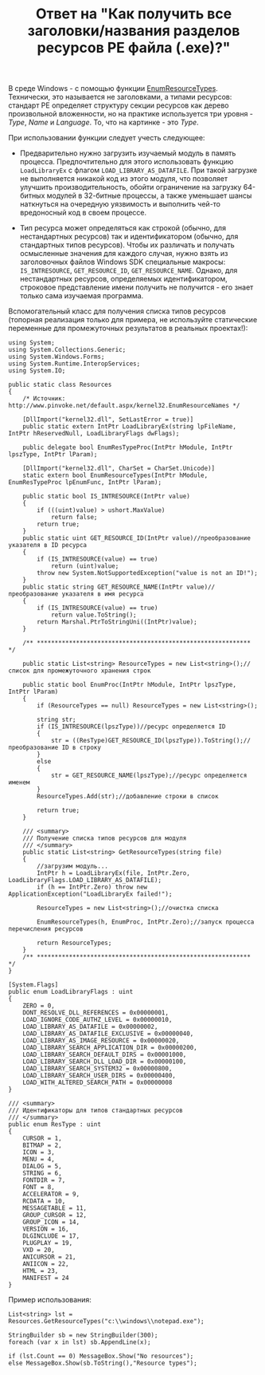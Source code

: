 ﻿---
title: "Ответ на \"Как получить все заголовки/названия разделов ресурсов PE файла (.exe)?\""
se.owner.user_id: 240512
se.owner.display_name: "MSDN.WhiteKnight"
se.owner.link: "https://ru.stackoverflow.com/users/240512/msdn-whiteknight"
se.answer_id: 767413
se.question_id: 764987
se.post_type: answer
se.is_accepted: True
---
<p>В среде Windows - c помощью функции <a href="https://msdn.microsoft.com/en-us/library/windows/desktop/ms648039(v=vs.85).aspx" rel="nofollow noreferrer">EnumResourceTypes</a>. Технически, это называется не заголовками, а типами ресурсов: стандарт PE определяет структуру секции ресурсов как дерево произвольной вложенности, но на практике используется три уровня - <em>Type</em>, <em>Name</em> и <em>Language</em>. То, что на картинке - это <em>Type</em>.</p>

<p>При использовании функции следует учесть следующее:</p>

<ul>
<li><p>Предварительно нужно загрузить изучаемый модуль в память процесса. Предпочтительно для этого использовать функцию <code>LoadLibraryEx</code> с флагом <code>LOAD_LIBRARY_AS_DATAFILE</code>. При такой загрузке не выполняется никакой код из этого модуля, что позволяет улучшить производительность, обойти ограничение на загрузку 64-битных модулей в 32-битные процессы, а также уменьшает шансы наткнуться на очередную уязвимость и выполнить чей-то вредоносный код в своем процессе.</p></li>
<li><p>Тип ресурса может определяться как строкой (обычно, для нестандартных ресурсов) так и идентификатором (обычно, для стандартных типов ресурсов). Чтобы их различать и получать осмысленные значения для каждого случая, нужно взять из заголовочных файлов Windows SDK специальные макросы: <code>IS_INTRESOURCE</code>, <code>GET_RESOURCE_ID</code>, <code>GET_RESOURCE_NAME</code>. Однако, для нестандартных ресурсов, определяемых идентификатором, строковое представление имени получить не получится - его знает только сама изучаемая программа.</p></li>
</ul>

<p>Вспомогательный класс для получения списка типов ресурсов (топорная реализация только для примера, не используйте статические переменные для промежуточных результатов в реальных проектах!):</p>

<pre><code>using System;
using System.Collections.Generic;
using System.Windows.Forms;
using System.Runtime.InteropServices;
using System.IO;

public static class Resources
{
    /* Источник: http://www.pinvoke.net/default.aspx/kernel32.EnumResourceNames */

    [DllImport("kernel32.dll", SetLastError = true)]
    public static extern IntPtr LoadLibraryEx(string lpFileName, IntPtr hReservedNull, LoadLibraryFlags dwFlags);

    public delegate bool EnumResTypeProc(IntPtr hModule, IntPtr lpszType, IntPtr lParam);

    [DllImport("kernel32.dll", CharSet = CharSet.Unicode)]
    static extern bool EnumResourceTypes(IntPtr hModule, EnumResTypeProc lpEnumFunc, IntPtr lParam);

    public static bool IS_INTRESOURCE(IntPtr value)
    {
        if (((uint)value) &gt; ushort.MaxValue)
            return false;
        return true;
    }
    public static uint GET_RESOURCE_ID(IntPtr value)//преобразование указателя в ID ресурса
    {
        if (IS_INTRESOURCE(value) == true)
            return (uint)value;
        throw new System.NotSupportedException("value is not an ID!");
    }
    public static string GET_RESOURCE_NAME(IntPtr value)//преобразование указателя в имя ресурса
    {
        if (IS_INTRESOURCE(value) == true)
            return value.ToString();
        return Marshal.PtrToStringUni((IntPtr)value);
    }

    /** ************************************************************ */

    public static List&lt;string&gt; ResourceTypes = new List&lt;string&gt;();//список для промежуточного хранения строк

    public static bool EnumProc(IntPtr hModule, IntPtr lpszType, IntPtr lParam)
    {
        if (ResourceTypes == null) ResourceTypes = new List&lt;string&gt;();

        string str;
        if (IS_INTRESOURCE(lpszType))//ресурс определяется ID
        {
            str = ((ResType)GET_RESOURCE_ID(lpszType)).ToString();//преобразование ID в строку
        }
        else
        {
            str = GET_RESOURCE_NAME(lpszType);//ресурс определяется именем
        }
        ResourceTypes.Add(str);//добавление строки в список            

        return true;
    }

    /// &lt;summary&gt;
    /// Получение списка типов ресурсов для модуля
    /// &lt;/summary&gt;        
    public static List&lt;string&gt; GetResourceTypes(string file)
    {
        //загрузим модуль...
        IntPtr h = LoadLibraryEx(file, IntPtr.Zero, LoadLibraryFlags.LOAD_LIBRARY_AS_DATAFILE);
        if (h == IntPtr.Zero) throw new ApplicationException("LoadLibraryEx failed!");

        ResourceTypes = new List&lt;string&gt;();//очистка списка

        EnumResourceTypes(h, EnumProc, IntPtr.Zero);//запуск процесса перечисления ресурсов

        return ResourceTypes;
    }
    /** ************************************************************ */
}

[System.Flags]
public enum LoadLibraryFlags : uint
{
    ZERO = 0,
    DONT_RESOLVE_DLL_REFERENCES = 0x00000001,
    LOAD_IGNORE_CODE_AUTHZ_LEVEL = 0x00000010,
    LOAD_LIBRARY_AS_DATAFILE = 0x00000002,
    LOAD_LIBRARY_AS_DATAFILE_EXCLUSIVE = 0x00000040,
    LOAD_LIBRARY_AS_IMAGE_RESOURCE = 0x00000020,
    LOAD_LIBRARY_SEARCH_APPLICATION_DIR = 0x00000200,
    LOAD_LIBRARY_SEARCH_DEFAULT_DIRS = 0x00001000,
    LOAD_LIBRARY_SEARCH_DLL_LOAD_DIR = 0x00000100,
    LOAD_LIBRARY_SEARCH_SYSTEM32 = 0x00000800,
    LOAD_LIBRARY_SEARCH_USER_DIRS = 0x00000400,
    LOAD_WITH_ALTERED_SEARCH_PATH = 0x00000008
}

/// &lt;summary&gt;
/// Идентификаторы для типов стандартных ресурсов
/// &lt;/summary&gt;
public enum ResType : uint
{
    CURSOR = 1,
    BITMAP = 2,
    ICON = 3,
    MENU = 4,
    DIALOG = 5,
    STRING = 6,
    FONTDIR = 7,
    FONT = 8,
    ACCELERATOR = 9,
    RCDATA = 10,
    MESSAGETABLE = 11,
    GROUP_CURSOR = 12,
    GROUP_ICON = 14,
    VERSION = 16,
    DLGINCLUDE = 17,
    PLUGPLAY = 19,
    VXD = 20,
    ANICURSOR = 21,
    ANIICON = 22,
    HTML = 23,
    MANIFEST = 24
}
</code></pre>

<p>Пример использования:</p>

<pre><code>List&lt;string&gt; lst = Resources.GetResourceTypes("c:\\windows\\notepad.exe");

StringBuilder sb = new StringBuilder(300);
foreach (var x in lst) sb.AppendLine(x);

if (lst.Count == 0) MessageBox.Show("No resources");
else MessageBox.Show(sb.ToString(),"Resource types");
</code></pre>
